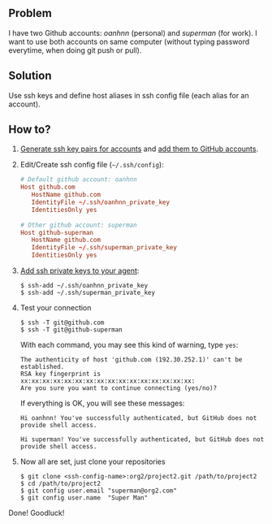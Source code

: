 ## Problem
I have two Github accounts: *oanhnn* (personal) and *superman* (for work).
I want to use both accounts on same computer (without typing password everytime, when doing git push or pull).

## Solution
Use ssh keys and define host aliases in ssh config file (each alias for an account).

## How to?
1. [Generate ssh key pairs for accounts](https://help.github.com/articles/generating-a-new-ssh-key/) and [add them to GitHub accounts](https://help.github.com/articles/adding-a-new-ssh-key-to-your-github-account/).
2. Edit/Create ssh config file (`~/.ssh/config`):

   ```conf
   # Default github account: oanhnn
   Host github.com
      HostName github.com
      IdentityFile ~/.ssh/oanhnn_private_key
      IdentitiesOnly yes
      
   # Other github account: superman
   Host github-superman
      HostName github.com
      IdentityFile ~/.ssh/superman_private_key
      IdentitiesOnly yes
   ```

3. [Add ssh private keys to your agent](https://help.github.com/articles/adding-a-new-ssh-key-to-the-ssh-agent/):

   ```shell
   $ ssh-add ~/.ssh/oanhnn_private_key
   $ ssh-add ~/.ssh/superman_private_key
   ```

4. Test your connection

   ```shell
   $ ssh -T git@github.com
   $ ssh -T git@github-superman
   ```

   With each command, you may see this kind of warning, type `yes`:

   ```shell
   The authenticity of host 'github.com (192.30.252.1)' can't be established.
   RSA key fingerprint is xx:xx:xx:xx:xx:xx:xx:xx:xx:xx:xx:xx:xx:xx:xx:xx:
   Are you sure you want to continue connecting (yes/no)?
   ```

   If everything is OK, you will see these messages:

   ```shell
   Hi oanhnn! You've successfully authenticated, but GitHub does not provide shell access.
   ```

   ```shell
   Hi superman! You've successfully authenticated, but GitHub does not provide shell access.
   ```

5. Now all are set, just clone your repositories

   ```shell
   $ git clone <ssh-config-name>:org2/project2.git /path/to/project2
   $ cd /path/to/project2
   $ git config user.email "superman@org2.com"
   $ git config user.name  "Super Man"
   ```

Done! Goodluck!